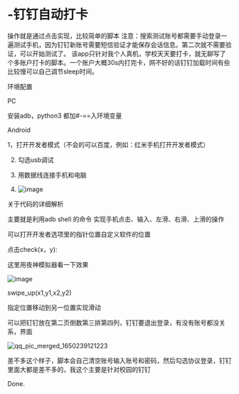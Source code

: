# -钉钉自动打卡
操作就是通过点击实现，比较简单的脚本
注意：搜索测试账号都需要手动登录一遍测试手机，因为钉钉新账号需要短信验证才能保存会话信息。第二次就不需要验证，可以开始测试了。
该app只针对我个人真机，学校天天要打卡，就无聊写了个多账户打卡的脚本。一个账户大概30s内打完卡，网不好的话钉钉加载时间有些比较慢可以自己调节sleep时间。

环境配置

PC

安装adb，python3 都加#-==入环境变量

Android

1，打开开发者模式（不会的可以百度，例如：红米手机打开开发者模式）

2. 勾选usb调试

3. 用数据线连接手机和电脑

4. ![image](https://user-images.githubusercontent.com/61609966/163714669-54fa9178-4466-4a13-85c1-81a526c9ef45.png)


关于代码的详细解析

主要就是利用adb shell 的命令 实现手机点击、输入、左滑、右滑、上滑的操作

可以打开开发者选项里的指针位置自定义软件的位置

点击check(x，y):	

这里用夜神模拟器看一下效果

![image](https://user-images.githubusercontent.com/61609966/163715090-afd074fb-d42a-4124-b430-7b86414e3d85.png)

  
swipe_up(x1,y1,x2,y2)


指定位置移动到另一位置实现滑动
  
可以把钉钉放在第二页倒数第三排第四列，钉钉要退出登录，有没有账号都没关系，界面

![qq_pic_merged_1650239121223](https://user-images.githubusercontent.com/61609966/163736572-008ed7ed-5af8-4f39-9ccd-8161b939594d.jpg)

差不多这个样子，脚本会自己清空账号输入账号和密码，然后勾选协议登录，钉钉里面大都是差不多的，我这个主要是针对校园的钉钉

Done.

